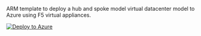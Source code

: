 ARM template to deploy a hub and spoke model virtual datacenter model to Azure using F5 virtual appliances.

[![Deploy to Azure](https://azuredeploy.net/deploybutton.svg)](https://azuredeploy.net/)
